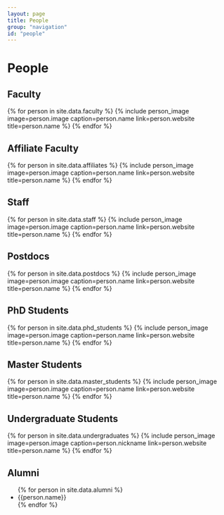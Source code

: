 ```yaml
---
layout: page
title: People
group: "navigation"
id: "people"
---
```


# People

## Faculty

<div class="flex-container people image-container">
{% for person in site.data.faculty %}
  {% include person_image image=person.image caption=person.name link=person.website title=person.name %}
{% endfor %}
</div>

## Affiliate Faculty

<div class="flex-container people image-container">
{% for person in site.data.affiliates %}
  {% include person_image image=person.image caption=person.name link=person.website title=person.name %}
{% endfor %}
</div>

## Staff
<div class="flex-container people image-container">
{% for person in site.data.staff %}
  {% include person_image image=person.image caption=person.name link=person.website title=person.name %}
{% endfor %}
</div>

## Postdocs
<div class="flex-container people image-container">
{% for person in site.data.postdocs %}
  {% include person_image image=person.image caption=person.name link=person.website title=person.name %}
{% endfor %}
</div>

## PhD Students

<div class="flex-container people image-container">
{% for person in site.data.phd_students %}
  {% include person_image image=person.image caption=person.name link=person.website title=person.name %}
{% endfor %}
</div>

## Master Students
<div class="flex-container people image-container">
{% for person in site.data.master_students %}
  {% include person_image image=person.image caption=person.name link=person.website title=person.name %}
{% endfor %}
</div>

## Undergraduate Students

<div class="flex-container people image-container">
{% for person in site.data.undergraduates %}
  {% include person_image image=person.image caption=person.nickname link=person.website title=person.name %}
{% endfor %}
</div>

## Alumni

<ul>
{% for person in site.data.alumni %}
  <li>
  	{{person.name}}
  </li>
{% endfor %}
</ul>
